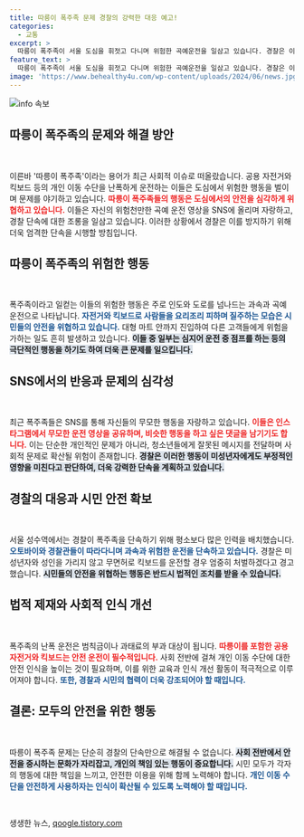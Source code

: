 ```yaml
---
title: 따릉이 폭주족 문제 경찰의 강력한 대응 예고!
categories:
  - 교통
excerpt: >
  따릉이 폭주족이 서울 도심을 휘젓고 다니며 위험한 곡예운전을 일삼고 있습니다. 경찰은 이들을 단속하기 위해 엄정 대응 계획을 세우고 있지만, 폭주족은 SNS를 통해 계속 도발 중입니다. 시민 안전을 위해 반드시 이들을 잡아야 합니다!
feature_text: >
  따릉이 폭주족이 서울 도심을 휘젓고 다니며 위험한 곡예운전을 일삼고 있습니다. 경찰은 이들을 단속하기 위해 엄정 대응 계획을 세우고 있지만, 폭주족은 SNS를 통해 계속 도발 중입니다. 시민 안전을 위해 반드시 이들을 잡아야 합니다!
image: 'https://www.behealthy4u.com/wp-content/uploads/2024/06/news.jpg'
---
```


<p><img src="https://www.behealthy4u.com/wp-content/uploads/2024/06/news.jpg" alt="info 속보" /></p>

<h2 data-ke-size="size26">따릉이 폭주족의 문제와 해결 방안</h2>

<p data-ke-size="size16">&nbsp;</p>

<p>이른바 '따릉이 폭주족'이라는 용어가 최근 사회적 이슈로 떠올랐습니다. 공용 자전거와 킥보드 등의 개인 이동 수단을 난폭하게 운전하는 이들은 도심에서 위험한 행동을 벌이며 문제를 야기하고 있습니다. <b><span style="color: #ee2323;">따릉이 폭주족들의 행동은 도심에서의 안전을 심각하게 위협하고 있습니다.</span></b> 이들은 자신의 위험천만한 곡예 운전 영상을 SNS에 올리며 자랑하고, 경찰 단속에 대한 조롱을 일삼고 있습니다. 이러한 상황에서 경찰은 이를 방지하기 위해 더욱 엄격한 단속을 시행할 방침입니다.</p>

<h2 data-ke-size="size26">따릉이 폭주족의 위험한 행동</h2>

<p data-ke-size="size16">&nbsp;</p>

<p>폭주족이라고 일컫는 이들의 위험한 행동은 주로 인도와 도로를 넘나드는 과속과 곡예 운전으로 나타납니다. <b><span style="color: #1a5490;">자전거와 킥보드로 사람들을 요리조리 피하며 질주하는 모습은 시민들의 안전을 위협하고 있습니다.</span></b> 대형 마트 안까지 진입하여 다른 고객들에게 위험을 가하는 일도 흔히 발생하고 있습니다. <b><span style="background-color: #21538527;">이들 중 일부는 심지어 운전 중 점프를 하는 등의 극단적인 행동을 하기도 하여 더욱 큰 문제를 일으킵니다.</span></b></p>

<h2 data-ke-size="size26">SNS에서의 반응과 문제의 심각성</h2>

<p data-ke-size="size16">&nbsp;</p>

<p>최근 폭주족들은 SNS를 통해 자신들의 무모한 행동을 자랑하고 있습니다. <b><span style="color: #ee2323;">이들은 인스타그램에서 무모한 운전 영상을 공유하며, 비슷한 행동을 하고 싶은 댓글을 남기기도 합니다.</span></b> 이는 단순한 개인적인 문제가 아니라, 청소년들에게 잘못된 메시지를 전달하며 사회적 문제로 확산될 위험이 존재합니다. <b><span style="background-color: #21538527;">경찰은 이러한 행동이 미성년자에게도 부정적인 영향을 미친다고 판단하여, 더욱 강력한 단속을 계획하고 있습니다.</span></b></p>

<h2 data-ke-size="size26">경찰의 대응과 시민 안전 확보</h2>

<p data-ke-size="size16">&nbsp;</p>

<p>서울 성수역에서는 경찰이 폭주족을 단속하기 위해 평소보다 많은 인력을 배치했습니다. <b><span style="color: #1a5490;">오토바이와 경찰관들이 따라다니며 과속과 위험한 운전을 단속하고 있습니다.</span></b> 경찰은 미성년자와 성인을 가리지 않고 무면허로 킥보드를 운전할 경우 엄중히 처벌하겠다고 경고했습니다. <b><span style="background-color: #21538527;">시민들의 안전을 위협하는 행동은 반드시 법적인 조치를 받을 수 있습니다.</span></b> </p>

<h2 data-ke-size="size26">법적 제재와 사회적 인식 개선</h2>

<p data-ke-size="size16">&nbsp;</p>

<p>폭주족의 난폭 운전은 범칙금이나 과태료의 부과 대상이 됩니다. <b><span style="color: #ee2323;">따릉이를 포함한 공용 자전거와 킥보드는 안전 운전이 필수적입니다.</span></b> 사회 전반에 걸쳐 개인 이동 수단에 대한 안전 인식을 높이는 것이 필요하며, 이를 위한 교육과 인식 개선 활동이 적극적으로 이루어져야 합니다. <b><span style="color: #1a5490;">또한, 경찰과 시민의 협력이 더욱 강조되어야 할 때입니다.</span></b></p>

<h2 data-ke-size="size26">결론: 모두의 안전을 위한 행동</h2>

<p data-ke-size="size16">&nbsp;</p>

<p>따릉이 폭주족 문제는 단순히 경찰의 단속만으로 해결될 수 없습니다. <b><span style="background-color: #21538527;">사회 전반에서 안전을 중시하는 문화가 자리잡고, 개인의 책임 있는 행동이 중요합니다.</span></b> 시민 모두가 각자의 행동에 대한 책임을 느끼고, 안전한 이용을 위해 함께 노력해야 합니다. <b><span style="color: #1a5490;">개인 이동 수단을 안전하게 사용하자는 인식이 확산될 수 있도록 노력해야 할 때입니다.</span></b> </p>

<p data-ke-size="size16">&nbsp;</p>
생생한 뉴스, <a href="https://qoogle.tistory.com" rel="dofollow">qoogle.tistory.com</a>


